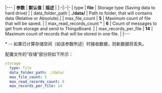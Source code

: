 |---
| **参数**            | **默认值**                            | **描述**                                                |
|:-|:-|-
| type                     | **file**                                     | Storage type (Saving data to hard drive)                       |
| data_folder_path         | **./data/**                                  | Path to folder, that will contains data (Relative or Absolute).|
| max_file_count           | **5**                                        | Maximum count of file that will be saved.                      |
| max_read_records_count * | **6**                                        | Count of messages to get from storage and send to ThingsBoard. |
| max_records_per_file     | **14**                                       | Maximum count of records that will be stored in one file.      |
|---


\* -- 如果已计算存储空间（如该参数所述）时接收数据，则新数据将丢失。

配置文件的“存储”部分将如下所示：

```yaml
storage
  type: file
  data_folder_path: ./data/
  max_file_count: 5
  max_read_records_count: 6
  max_records_per_file: 14
```
